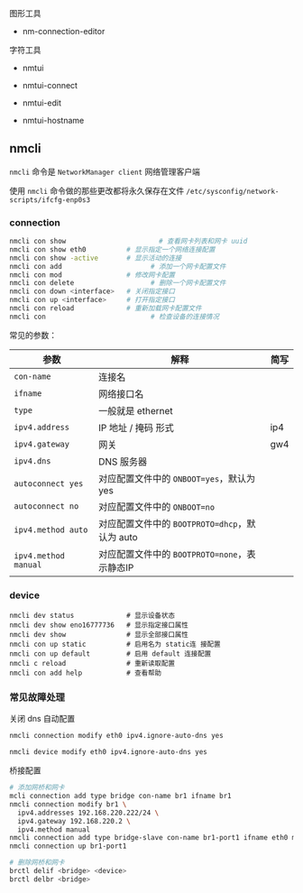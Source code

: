 图形工具

- nm-connection-editor

字符工具

-  nmtui

- nmtui-connect

- nmtui-edit

- nmtui-hostname

## nmcli

`nmcli` 命令是 `NetworkManager client` 网络管理客户端

使用 `nmcli` 命令做的那些更改都将永久保存在文件  `/etc/sysconfig/network-scripts/ifcfg-enp0s3` 

### connection

```bash
nmcli con show 					     # 查看网卡列表和网卡 uuid
nmcli con show eth0          # 显示指定一个网络连接配置
nmcli con show -active       # 显示活动的连接
nmcli con add			           # 添加一个网卡配置文件
nmcli con mod                # 修改网卡配置
nmcli con delete			       # 删除一个网卡配置文件
nmcli con down <interface>   # 关闭指定接口
nmcli con up <interface>     # 打开指定接口
nmcli con reload             # 重新加载网卡配置文件
nmcli con 				           # 检查设备的连接情况
```

常见的参数：

| 参数                 | 解释                                           | 简写 |
| -------------------- | ---------------------------------------------- | ---- |
| `con-name`           | 连接名                                         |      |
| `ifname`             | 网络接口名                                     |      |
| `type`               | 一般就是 ethernet                              |      |
| `ipv4.address`       | IP 地址 / 掩码 形式                            | ip4  |
| `ipv4.gateway`       | 网关                                           | gw4  |
| `ipv4.dns`           | DNS 服务器                                     |      |
| `autoconnect yes`    | 对应配置文件中的 `ONBOOT=yes`，默认为 yes      |      |
| `autoconnect no`     | 对应配置文件中的 `ONBOOT=no`                   |      |
| `ipv4.method auto`   | 对应配置文件中的 `BOOTPROTO=dhcp`，默认为 auto |      |
| `ipv4.method manual` | 对应配置文件中的 `BOOTPROTO=none`，表示静态IP  |      |

### device

```
nmcli dev status             # 显示设备状态
nmcli dev show eno16777736   # 显示指定接口属性
nmcli dev show               # 显示全部接口属性
nmcli con up static          # 启用名为 static连 接配置
nmcli con up default         # 启用 default 连接配置 
nmcli c reload               # 重新读取配置
nmcli con add help           # 查看帮助
```

### 常见故障处理

关闭 dns 自动配置

```bash
nmcli connection modify eth0 ipv4.ignore-auto-dns yes

nmcli device modify eth0 ipv4.ignore-auto-dns yes
```

桥接配置
```bash
# 添加网桥和网卡
mcli connection add type bridge con-name br1 ifname br1
nmcli connection modify br1 \
  ipv4.addresses 192.168.220.222/24 \
  ipv4.gateway 192.168.220.2 \
  ipv4.method manual
nmcli connection add type bridge-slave con-name br1-port1 ifname eth0 master br1
nmcli connection up br1-port1

# 删除网桥和网卡
brctl delif <bridge> <device>
brctl delbr <bridge>
```

